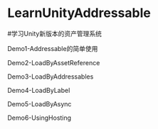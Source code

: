 # LearnUnityAddressable
#学习Unity新版本的资产管理系统

Demo1-Addressable的简单使用

Demo2-LoadByAssetReference

Demo3-LoadByAddressables

Demo4-LoadByLabel

Demo5-LoadByAsync

Demo6-UsingHosting
